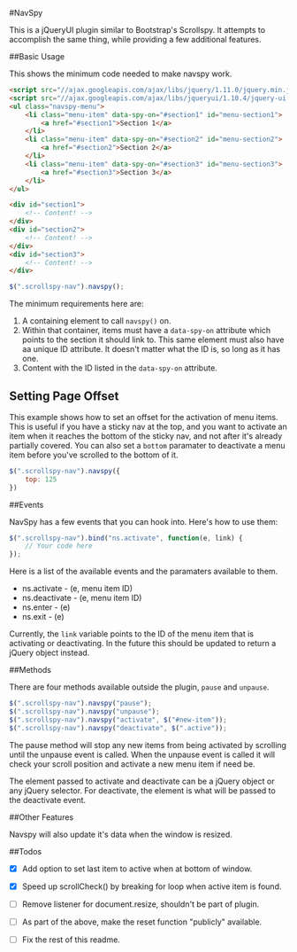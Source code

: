 #NavSpy

This is a jQueryUI plugin similar to Bootstrap's Scrollspy.  It attempts to accomplish the same thing, while providing a few additional features.

##Basic Usage

This shows the minimum code needed to make navspy work.

```html
<script src="//ajax.googleapis.com/ajax/libs/jquery/1.11.0/jquery.min.js"></script>
<script src="//ajax.googleapis.com/ajax/libs/jqueryui/1.10.4/jquery-ui.min.js"></script>
<ul class="navspy-menu">
    <li class="menu-item" data-spy-on="#section1" id="menu-section1">
        <a href="#section1">Section 1</a>
    </li>
    <li class="menu-item" data-spy-on="#section2" id="menu-section2">
        <a href="#section2">Section 2</a>
    </li>
    <li class="menu-item" data-spy-on="#section3" id="menu-section3">
        <a href="#section3">Section 3</a>
    </li>
</ul>

<div id="section1">
    <!-- Content! -->
</div>
<div id="section2">
    <!-- Content! -->
</div>
<div id="section3">
    <!-- Content! -->
</div>
```

```js
$(".scrollspy-nav").navspy();
```

The minimum requirements here are:

1. A containing element to call `navspy()` on.
2. Within that container, items must have a `data-spy-on` attribute which points to the section it should link to.  This same element must also have aa unique ID attribute.  It doesn't matter what the ID is, so long as it has one.
3. Content with the ID listed in the `data-spy-on` attribute.

## Setting Page Offset

This example shows how to set an offset for the activation of menu items.  This is useful if you have a sticky nav at the top, and you want to activate an item when it reaches the bottom of the sticky nav, and not after it's already partially covered.  You can also set a `bottom` paramater to deactivate a menu item before you've scrolled to the bottom of it.

```js
$(".scrollspy-nav").navspy({
    top: 125    
})
```

##Events

NavSpy has a few events that you can hook into. Here's how to use them:

```js
$(".scrollspy-nav").bind("ns.activate", function(e, link) {
    // Your code here
});
```

Here is a list of the available events and the paramaters available to them.

- ns.activate - (e, menu item ID)
- ns.deactivate - (e, menu item ID)
- ns.enter - (e)
- ns.exit - (e)

Currently, the `link` variable points to the ID of the menu item that is activating or deactivating.  In the future this should be updated to return a jQuery object instead.

##Methods

There are four methods available outside the plugin, `pause` and `unpause`.

```js
$(".scrollspy-nav").navspy("pause");
$(".scrollspy-nav").navspy("unpause");
$(".scrollspy-nav").navspy("activate", $("#new-item"));
$(".scrollspy-nav").navspy("deactivate", $(".active"));
```

The pause method will stop any new items from being activated by scrolling until the unpause event is called.  When the unpause event is called it will check your scroll position and activate a new menu item if need be.

The element passed to activate and deactivate can be a jQuery object or any jQuery selector.  For deactivate, the element is what will be passed to the deactivate event.

##Other Features

Navspy will also update it's data when the window is resized.

##Todos
- [x] Add option to set last item to active when at bottom of window.
- [x] Speed up scrollCheck() by breaking for loop when active item is found.
- [ ] Remove listener for document.resize, shouldn't be part of plugin.
- [ ] As part of the above, make the reset function "publicly" available.
- [ ] Fix the rest of this readme.

